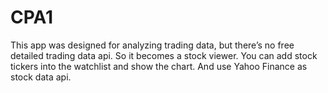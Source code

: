 # CPA1
This app was designed for analyzing trading data, but there’s no free detailed trading data api. So it becomes a stock viewer. You can add stock tickers into the watchlist and show the chart.
And use Yahoo Finance as stock data api.
